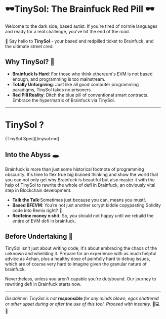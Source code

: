 # 🕶️TinySol: The Brainfuck Red Pill 🕶️

Welcome to the dark side, based autist. If you're tired of normie languages and ready for a real challenge, you've hit the end of the road.

🚀 Say hello to **TinySol** - your based and redpilled ticket to Brainfuck, and the ultimate street cred.

## Why TinySol? 🧐

- **Brainfuck Is Hard**: For those who think ethereum's EVM is not based enough, and programming is too mainstream.
- **Totally Unforgiving**: Just like all good computer programming paradigms, TinySol takes no prisoners.
- **Red Pill Reality**: Ditch the blue pill of conventional smart contracts. Embrace the hypermatrix of Brainfuck via TinySol.

---

# TinySol ?
(TinySol Spec)[tinysol.md]


## Into the Abyss 🕳️

Brainfuck is more than just some historical footnote of programming obscurity. It's time to flex true big brained thinking and show the world that you can not only get why Brainfuck is beautiful but also master it with the help of TinySol to rewrite the whole of defi in Brainfuck, an obviously vital step in Blockchain development.

- **Talk the Talk**:Sometimes just because you can, means you must!.
- **Based BFEVM**: You’re not just another scrypt kiddie copypasting Solidity code into Remix right? 🤪 
- **Redfeine money n shit**: So, you should not happy until we rebuild the entire of EVM defi in brainfuck.

## Before Undertaking 🧙

TinySol isn't just about writing code; it's about embracing the chaos of the unknown and wheilding it. Prepare for an experience with as much helpful advice as 4chan, plus a healthy dose of painfully hard to debug issues, which are of course very hard to imagine given the granular nature of brainfuck.

Nevertheless, unless you aren't capable you're dutybound. Our journey to rewriting defi in Brainfuck starts now.

---

*Disclaimer: TinySol is not **responsible** for any minds blown, egos shattered or other upset during or after the use of this tool. Proceed with insanity.* 🤯💻🖤